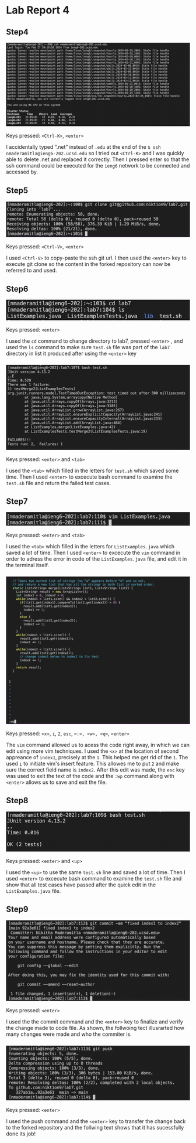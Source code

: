 # Lab Report 4
## Step4

<img alt = "step1Lab3.png" src = "https://github.com/niktion9/cse15l-lab-reports/blob/main/step1Lab3.png?raw=true">

Keys pressed: ```<Ctrl-K>```, ```<enter>``` 

I accidentally typed “.net” instead of ```.edu``` at the end of the ```$ ssh nmaderamitla@ieng6-202.ucsd.edu``` so I tried out ```<Ctrl-K>``` and I was quickly able to delete .net and replaced it correctly. Then I pressed enter so that the ssh command could be executed for the ```ieng6``` network to be connected and accessed by.


## Step5
<img alt = "Screen Shot 2024-02-27 at 10.36.21 PM.png" src = "https://github.com/niktion9/cse15l-lab-reports/blob/main/Screen%20Shot%202024-02-27%20at%2010.36.21%20PM.png?raw=true">

Keys pressed: ```<Ctrl-V>```, ```<enter>``` 

I used ```<Ctrl-V>``` to copy-paste the ssh git url. I then used the  ```<enter>```  key to execute git clone so the content in the forked repository can now be referred to and used.


## Step6
<img alt = "Screen Shot 2024-02-27 at 9.53.39 PM.png" src = "https://github.com/niktion9/cse15l-lab-reports/blob/main/Screen%20Shot%202024-02-27%20at%209.53.39%20PM.png?raw=true">

Keys pressed: ```<enter>```

I used the ```cd``` command to change directory to lab7, pressed ```<enter>``` , and used the ```ls``` command to make sure ```test.sh``` file was part of the ```lab7``` directory in list it produced after using the ``` <enter> ``` key

###
<img alt = "Screen Shot 2024-02-27 at 10.53.33 PM.png" src = "https://github.com/niktion9/cse15l-lab-reports/blob/main/Screen%20Shot%202024-02-27%20at%2010.53.33%20PM.png?raw=true">

Keys pressed: ```<enter>``` and ```<tab>```

I used the ```<tab>``` which filled in the letters for ```test.sh``` which saved some time. Then I used ```<enter>``` to excecute bash command to examine the ```test.sh``` file and return the failed test cases.


## Step7
<img alt = "Screen Shot 2024-02-27 at 11.07.29 PM.png" src = "https://github.com/niktion9/cse15l-lab-reports/blob/main/Screen%20Shot%202024-02-27%20at%2011.07.29%20PM.png?raw=true">

Keys pressed: ```<enter>``` and ```<tab>```

I used the ```<tab>``` which filled in the letters for ```ListExamples.java``` which saved a lot of time. Then I used ```<enter>``` to excecute the ```vim``` command in order to adress the error in code of the ```ListExamples.java``` file, and edit it in the terminal itself.

###

<img alt = "Screen Shot 2024-02-27 at 10.07.49 PM.png" src = "https://github.com/niktion9/cse15l-lab-reports/blob/main/Screen%20Shot%202024-02-27%20at%2010.07.49%20PM.png?raw=true">

Keys pressed: ```<x>```, ```i```, ```2```, ```esc```, ```<:>, <w>, <q>```, ```<enter>```

The ```vim``` command allowed us to acess the code right away, in which we can edit using more vim techniques. I used the ```<x>``` at the location of second appreance of ```index1```, precisely at the ```1```. This helped me get rid of the ```1```. The used ```i``` to initiate vim's insert feature. This allowes me to put ```2``` and make sure the correct field name is ```index2```. After this edit was made, the ```esc``` key was used to exit the text of the code and the ```:wp``` command along with ```<enter>``` allows us to save and exit the file. 


## Step8
<img alt = "Screen Shot 2024-02-27 at 11.29.13 PM.png" src = "https://github.com/niktion9/cse15l-lab-reports/blob/main/Screen%20Shot%202024-02-27%20at%2011.29.13%20PM.png?raw=true">

Keys pressed: ```<enter>``` and ```<up>```

I used the ```<up>``` to use the same ```test.sh``` line and saved a lot of time. Then I used ```<enter>``` to excecute bash command to examine the ```test.sh``` file and show that all test cases have passed after the quick edit in the ```ListExamples.java``` file.


## Step9
<img alt = "Screen Shot 2024-02-27 at 11.36.59 PM.png" src = "https://github.com/niktion9/cse15l-lab-reports/blob/main/Screen%20Shot%202024-02-27%20at%2011.36.59%20PM.png?raw=true">

Keys pressed: ```<enter>```

I used the the commit command and the ```<enter>``` key to finalize and verify the change made to code file. As shown, the follwoing tect illusrarted how many changes were made and who the commiter is.

###

<img alt = "Screen Shot 2024-02-27 at 11.43.58 PM.png" src = "https://github.com/niktion9/cse15l-lab-reports/blob/main/Screen%20Shot%202024-02-27%20at%2011.43.58%20PM.png?raw=true">

Keys pressed: ```<enter>```

I used the push command and the ```<enter>``` key to transfer the change back to the forked repository and the follwing text shows that it has sucessfully done its job!




